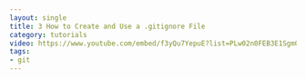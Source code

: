 ```yaml
---
layout: single
title: 3 How to Create and Use a .gitignore File
category: tutorials
video: https://www.youtube.com/embed/f3yQu7YepuE?list=PLw02n0FEB3E1Sgm0vPnXEvBcRWAXncCLO
tags:
- git
---
```

